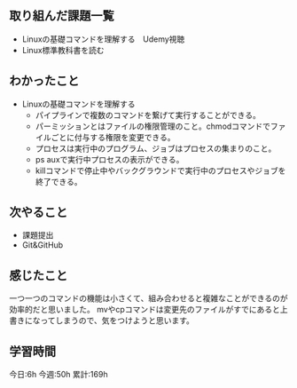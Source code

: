 ## 取り組んだ課題一覧
- Linuxの基礎コマンドを理解する　Udemy視聴
- Linux標準教科書を読む
	
## わかったこと
- Linuxの基礎コマンドを理解する
	- パイプラインで複数のコマンドを繋げて実行することができる。
	- パーミッションとはファイルの権限管理のこと。chmodコマンドでファイルごとに付与する権限を変更できる。
	- プロセスは実行中のプログラム、ジョブはプロセスの集まりのこと。
	- ps auxで実行中プロセスの表示ができる。
	- killコマンドで停止中やバックグラウンドで実行中のプロセスやジョブを終了できる。

## 次やること
- 課題提出
- Git&GitHub
	

## 感じたこと
一つ一つのコマンドの機能は小さくて、組み合わせると複雑なことができるのが効率的だと思いました。
mvやcpコマンドは変更先のファイルがすでにあると上書きになってしまうので、気をつけようと思います。


## 学習時間
今日:6h
今週:50h 
累計:169h
